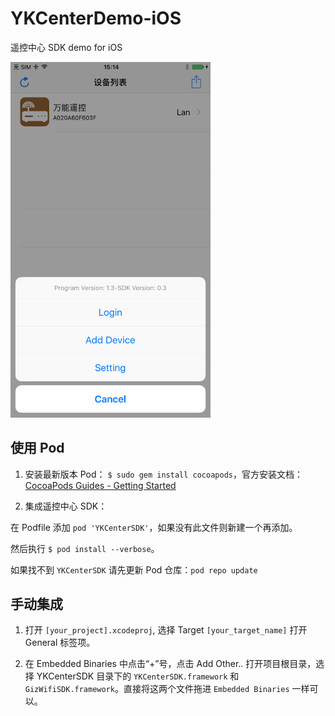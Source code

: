 # YKCenterDemo-iOS
遥控中心 SDK demo for iOS

<img src="/Screenshot/screenshot_1.PNG" width="320">

## 使用 Pod
1. 安装最新版本 Pod：
```$ sudo gem install cocoapods```，官方安装文档：[CocoaPods Guides - Getting Started](https://guides.cocoapods.org/using/getting-started.html#getting-started)

2. 集成遥控中心 SDK：

  在 Podfile 添加 `pod 'YKCenterSDK'`，如果没有此文件则新建一个再添加。

  然后执行 ```$ pod install --verbose```。

  如果找不到 `YKCenterSDK` 请先更新 Pod 仓库：`pod repo update`

## 手动集成

1. 打开 `[your_project].xcodeproj`, 选择 Target `[your_target_name]` 打开 General 标签项。

2. 在 Embedded Binaries 中点击“+”号，点击 Add Other.. 打开项目根目录，选择 YKCenterSDK 目录下的 `YKCenterSDK.framework` 和 `GizWifiSDK.framework`。直接将这两个文件拖进 `Embedded Binaries` 一样可以。
